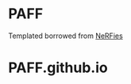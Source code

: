 # PAFF
Templated borrowed from <a href="https://github.com/nerfies/nerfies.github.io">NeRFies</a>  


# PAFF.github.io
